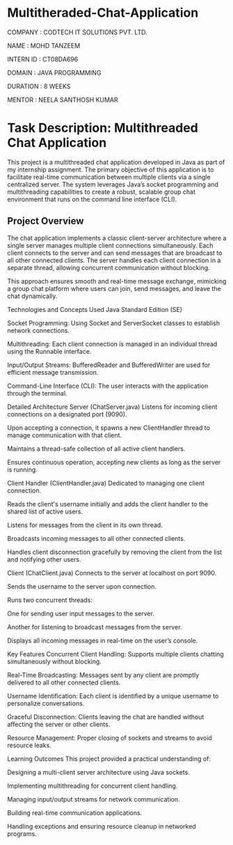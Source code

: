 # Multitheraded-Chat-Application

COMPANY : CODTECH IT SOLUTIONS PVT. LTD.

NAME : MOHD TANZEEM

INTERN ID : CT08DA696

DOMAIN : JAVA PROGRAMMING

DURATION : 8 WEEKS

MENTOR : NEELA SANTHOSH KUMAR

# Task Description: Multithreaded Chat Application

This project is a multithreaded chat application developed in Java as part of my internship assignment. The primary objective of this application is to facilitate real-time communication between multiple clients via a single centralized server. The system leverages Java’s socket programming and multithreading capabilities to create a robust, scalable group chat environment that runs on the command line interface (CLI).

## Project Overview
The chat application implements a classic client-server architecture where a single server manages multiple client connections simultaneously. Each client connects to the server and can send messages that are broadcast to all other connected clients. The server handles each client connection in a separate thread, allowing concurrent communication without blocking.

This approach ensures smooth and real-time message exchange, mimicking a group chat platform where users can join, send messages, and leave the chat dynamically.

Technologies and Concepts Used
Java Standard Edition (SE)

Socket Programming: Using Socket and ServerSocket classes to establish network connections.

Multithreading: Each client connection is managed in an individual thread using the Runnable interface.

Input/Output Streams: BufferedReader and BufferedWriter are used for efficient message transmission.

Command-Line Interface (CLI): The user interacts with the application through the terminal.

Detailed Architecture
Server (ChatServer.java)
Listens for incoming client connections on a designated port (9090).

Upon accepting a connection, it spawns a new ClientHandler thread to manage communication with that client.

Maintains a thread-safe collection of all active client handlers.

Ensures continuous operation, accepting new clients as long as the server is running.

Client Handler (ClientHandler.java)
Dedicated to managing one client connection.

Reads the client's username initially and adds the client handler to the shared list of active users.

Listens for messages from the client in its own thread.

Broadcasts incoming messages to all other connected clients.

Handles client disconnection gracefully by removing the client from the list and notifying other users.

Client (ChatClient.java)
Connects to the server at localhost on port 9090.

Sends the username to the server upon connection.

Runs two concurrent threads:

One for sending user input messages to the server.

Another for listening to broadcast messages from the server.

Displays all incoming messages in real-time on the user’s console.

Key Features
Concurrent Client Handling: Supports multiple clients chatting simultaneously without blocking.

Real-Time Broadcasting: Messages sent by any client are promptly delivered to all other connected clients.

Username Identification: Each client is identified by a unique username to personalize conversations.

Graceful Disconnection: Clients leaving the chat are handled without affecting the server or other clients.

Resource Management: Proper closing of sockets and streams to avoid resource leaks.

Learning Outcomes
This project provided a practical understanding of:

Designing a multi-client server architecture using Java sockets.

Implementing multithreading for concurrent client handling.

Managing input/output streams for network communication.

Building real-time communication applications.

Handling exceptions and ensuring resource cleanup in networked programs.


